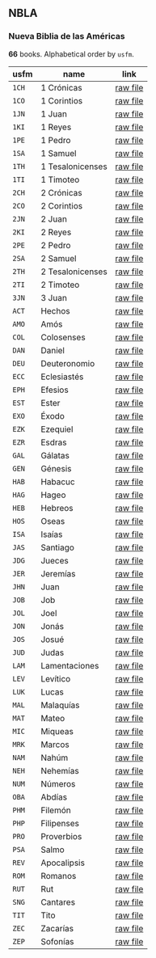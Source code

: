 ## NBLA

### Nueva Biblia de las Américas

**66** books. Alphabetical order by `usfm`.

| usfm | name | link |
| ---------- | ---------- | ---------- |
| `1CH` | 1 Crónicas | [raw file](https://mrk214.github.io/bible-data-es-spa/data/es___spa/NBLA/1CH.json) |
| `1CO` | 1 Corintios | [raw file](https://mrk214.github.io/bible-data-es-spa/data/es___spa/NBLA/1CO.json) |
| `1JN` | 1 Juan | [raw file](https://mrk214.github.io/bible-data-es-spa/data/es___spa/NBLA/1JN.json) |
| `1KI` | 1 Reyes | [raw file](https://mrk214.github.io/bible-data-es-spa/data/es___spa/NBLA/1KI.json) |
| `1PE` | 1 Pedro | [raw file](https://mrk214.github.io/bible-data-es-spa/data/es___spa/NBLA/1PE.json) |
| `1SA` | 1 Samuel | [raw file](https://mrk214.github.io/bible-data-es-spa/data/es___spa/NBLA/1SA.json) |
| `1TH` | 1 Tesalonicenses | [raw file](https://mrk214.github.io/bible-data-es-spa/data/es___spa/NBLA/1TH.json) |
| `1TI` | 1 Timoteo | [raw file](https://mrk214.github.io/bible-data-es-spa/data/es___spa/NBLA/1TI.json) |
| `2CH` | 2 Crónicas | [raw file](https://mrk214.github.io/bible-data-es-spa/data/es___spa/NBLA/2CH.json) |
| `2CO` | 2 Corintios | [raw file](https://mrk214.github.io/bible-data-es-spa/data/es___spa/NBLA/2CO.json) |
| `2JN` | 2 Juan | [raw file](https://mrk214.github.io/bible-data-es-spa/data/es___spa/NBLA/2JN.json) |
| `2KI` | 2 Reyes | [raw file](https://mrk214.github.io/bible-data-es-spa/data/es___spa/NBLA/2KI.json) |
| `2PE` | 2 Pedro | [raw file](https://mrk214.github.io/bible-data-es-spa/data/es___spa/NBLA/2PE.json) |
| `2SA` | 2 Samuel | [raw file](https://mrk214.github.io/bible-data-es-spa/data/es___spa/NBLA/2SA.json) |
| `2TH` | 2 Tesalonicenses | [raw file](https://mrk214.github.io/bible-data-es-spa/data/es___spa/NBLA/2TH.json) |
| `2TI` | 2 Timoteo | [raw file](https://mrk214.github.io/bible-data-es-spa/data/es___spa/NBLA/2TI.json) |
| `3JN` | 3 Juan | [raw file](https://mrk214.github.io/bible-data-es-spa/data/es___spa/NBLA/3JN.json) |
| `ACT` | Hechos | [raw file](https://mrk214.github.io/bible-data-es-spa/data/es___spa/NBLA/ACT.json) |
| `AMO` | Amós | [raw file](https://mrk214.github.io/bible-data-es-spa/data/es___spa/NBLA/AMO.json) |
| `COL` | Colosenses | [raw file](https://mrk214.github.io/bible-data-es-spa/data/es___spa/NBLA/COL.json) |
| `DAN` | Daniel | [raw file](https://mrk214.github.io/bible-data-es-spa/data/es___spa/NBLA/DAN.json) |
| `DEU` | Deuteronomio | [raw file](https://mrk214.github.io/bible-data-es-spa/data/es___spa/NBLA/DEU.json) |
| `ECC` | Eclesiastés | [raw file](https://mrk214.github.io/bible-data-es-spa/data/es___spa/NBLA/ECC.json) |
| `EPH` | Efesios | [raw file](https://mrk214.github.io/bible-data-es-spa/data/es___spa/NBLA/EPH.json) |
| `EST` | Ester | [raw file](https://mrk214.github.io/bible-data-es-spa/data/es___spa/NBLA/EST.json) |
| `EXO` | Éxodo | [raw file](https://mrk214.github.io/bible-data-es-spa/data/es___spa/NBLA/EXO.json) |
| `EZK` | Ezequiel | [raw file](https://mrk214.github.io/bible-data-es-spa/data/es___spa/NBLA/EZK.json) |
| `EZR` | Esdras | [raw file](https://mrk214.github.io/bible-data-es-spa/data/es___spa/NBLA/EZR.json) |
| `GAL` | Gálatas | [raw file](https://mrk214.github.io/bible-data-es-spa/data/es___spa/NBLA/GAL.json) |
| `GEN` | Génesis | [raw file](https://mrk214.github.io/bible-data-es-spa/data/es___spa/NBLA/GEN.json) |
| `HAB` | Habacuc | [raw file](https://mrk214.github.io/bible-data-es-spa/data/es___spa/NBLA/HAB.json) |
| `HAG` | Hageo | [raw file](https://mrk214.github.io/bible-data-es-spa/data/es___spa/NBLA/HAG.json) |
| `HEB` | Hebreos | [raw file](https://mrk214.github.io/bible-data-es-spa/data/es___spa/NBLA/HEB.json) |
| `HOS` | Oseas | [raw file](https://mrk214.github.io/bible-data-es-spa/data/es___spa/NBLA/HOS.json) |
| `ISA` | Isaías | [raw file](https://mrk214.github.io/bible-data-es-spa/data/es___spa/NBLA/ISA.json) |
| `JAS` | Santiago | [raw file](https://mrk214.github.io/bible-data-es-spa/data/es___spa/NBLA/JAS.json) |
| `JDG` | Jueces | [raw file](https://mrk214.github.io/bible-data-es-spa/data/es___spa/NBLA/JDG.json) |
| `JER` | Jeremías | [raw file](https://mrk214.github.io/bible-data-es-spa/data/es___spa/NBLA/JER.json) |
| `JHN` | Juan | [raw file](https://mrk214.github.io/bible-data-es-spa/data/es___spa/NBLA/JHN.json) |
| `JOB` | Job | [raw file](https://mrk214.github.io/bible-data-es-spa/data/es___spa/NBLA/JOB.json) |
| `JOL` | Joel | [raw file](https://mrk214.github.io/bible-data-es-spa/data/es___spa/NBLA/JOL.json) |
| `JON` | Jonás | [raw file](https://mrk214.github.io/bible-data-es-spa/data/es___spa/NBLA/JON.json) |
| `JOS` | Josué | [raw file](https://mrk214.github.io/bible-data-es-spa/data/es___spa/NBLA/JOS.json) |
| `JUD` | Judas | [raw file](https://mrk214.github.io/bible-data-es-spa/data/es___spa/NBLA/JUD.json) |
| `LAM` | Lamentaciones | [raw file](https://mrk214.github.io/bible-data-es-spa/data/es___spa/NBLA/LAM.json) |
| `LEV` | Levítico | [raw file](https://mrk214.github.io/bible-data-es-spa/data/es___spa/NBLA/LEV.json) |
| `LUK` | Lucas | [raw file](https://mrk214.github.io/bible-data-es-spa/data/es___spa/NBLA/LUK.json) |
| `MAL` | Malaquías | [raw file](https://mrk214.github.io/bible-data-es-spa/data/es___spa/NBLA/MAL.json) |
| `MAT` | Mateo | [raw file](https://mrk214.github.io/bible-data-es-spa/data/es___spa/NBLA/MAT.json) |
| `MIC` | Miqueas | [raw file](https://mrk214.github.io/bible-data-es-spa/data/es___spa/NBLA/MIC.json) |
| `MRK` | Marcos | [raw file](https://mrk214.github.io/bible-data-es-spa/data/es___spa/NBLA/MRK.json) |
| `NAM` | Nahúm | [raw file](https://mrk214.github.io/bible-data-es-spa/data/es___spa/NBLA/NAM.json) |
| `NEH` | Nehemías | [raw file](https://mrk214.github.io/bible-data-es-spa/data/es___spa/NBLA/NEH.json) |
| `NUM` | Números | [raw file](https://mrk214.github.io/bible-data-es-spa/data/es___spa/NBLA/NUM.json) |
| `OBA` | Abdías | [raw file](https://mrk214.github.io/bible-data-es-spa/data/es___spa/NBLA/OBA.json) |
| `PHM` | Filemón | [raw file](https://mrk214.github.io/bible-data-es-spa/data/es___spa/NBLA/PHM.json) |
| `PHP` | Filipenses | [raw file](https://mrk214.github.io/bible-data-es-spa/data/es___spa/NBLA/PHP.json) |
| `PRO` | Proverbios | [raw file](https://mrk214.github.io/bible-data-es-spa/data/es___spa/NBLA/PRO.json) |
| `PSA` | Salmo | [raw file](https://mrk214.github.io/bible-data-es-spa/data/es___spa/NBLA/PSA.json) |
| `REV` | Apocalipsis | [raw file](https://mrk214.github.io/bible-data-es-spa/data/es___spa/NBLA/REV.json) |
| `ROM` | Romanos | [raw file](https://mrk214.github.io/bible-data-es-spa/data/es___spa/NBLA/ROM.json) |
| `RUT` | Rut | [raw file](https://mrk214.github.io/bible-data-es-spa/data/es___spa/NBLA/RUT.json) |
| `SNG` | Cantares | [raw file](https://mrk214.github.io/bible-data-es-spa/data/es___spa/NBLA/SNG.json) |
| `TIT` | Tito | [raw file](https://mrk214.github.io/bible-data-es-spa/data/es___spa/NBLA/TIT.json) |
| `ZEC` | Zacarías | [raw file](https://mrk214.github.io/bible-data-es-spa/data/es___spa/NBLA/ZEC.json) |
| `ZEP` | Sofonías | [raw file](https://mrk214.github.io/bible-data-es-spa/data/es___spa/NBLA/ZEP.json) |
